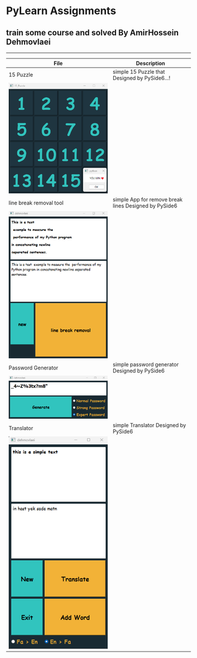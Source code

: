 # PyLearn Assignments
## train some course and solved  By AmirHossein Dehmovlaei

---
| File                                                                     | Description                                           |
|--------------------------------------------------------------------------|-------------------------------------------------------|
| 15 Puzzle                                                                | simple  15 Puzzle that Designed by PySide6...!        |
| ![concentric](../19/15_puzzle/15_Puzzle.png)                             |
| line break removal tool                                                  | simple App for remove break lines Designed by PySide6 |
| ![concentric](../19/line_break_removal_tool/line_break_removal_tool.png) |
| Password Generator                                                       | simple password generator Designed by PySide6         |
| ![concentric](../19/password_generator/password_generator.png)           |
| Translator                                                               | simple Translator Designed by PySide6                 |
| ![concentric](../19/translator/translate.png)                            |